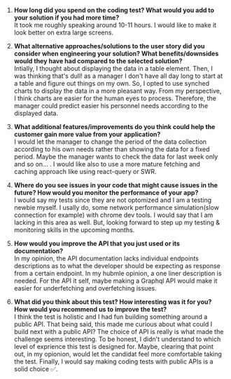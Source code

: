 1. **How long did you spend on the coding test? What would you add to your solution if you had more time?** <br>
   It took me roughly speaking around 10-11 hours. I would like to make it look better on extra large screens.

2. **What alternative approaches/solutions to the user story did you consider when engineering your solution? What benefits/downsides would they have had compared to the selected solution?** <br>
   Intially, I thought about displaying the data in a table element. Then, I was thinking that's dull! as a manager I don't have all day long to start at a table and figure out things on my own. So, I opted to use synched charts to display the data in a more pleasant way. From my perspective, I think charts are easier for the human eyes to process. Therefore, the manager could predict easier his personnel needs according to the displayed data.

3. **What additional features/improvements do you think could help the customer gain more value from your application?** <br>
   I would let the manager to change the period of the data collection according to his own needs rather than showing the data for a fixed period. Maybe the manager wants to check the data for last week only and so on... . I would like also to use a more mature fetching and caching approach like using react-query or SWR.

4. **Where do you see issues in your code that might cause issues in the future? How would you monitor the performance of your app?** <br>
   I would say my tests since they are not optomized and I am a testing newbie myself. I usally do, some network performance simulation(slow connection for example) with chrome dev tools. I would say that I am lacking in this area as well. But, looking forward to step up my testing & monitoring skills in the upcoming months.
5. **How would you improve the API that you just used or its documentation?** <br>
   In my opinion, the API documentation lacks individual endpoints descriptions as to what the developer should be expecting as response from a certain endpoint. In my hubmle opinion, a one liner description is needed.
   For the API it self, maybe making a Graphql API would make it easier for underfetching and overfetching issues.

6. **What did you think about this test? How interesting was it for you? How would you recommend us to improve the test?** <br>
   I think the test is holistic and I had fun building something around a public API. That being said, this made me curious about what could I build next with a public API? The choice of API is really is what made the challenge seems interesting. To be honest, I didn't understand to which level of exprience this test is designed for. Maybe, clearing that point out, in my opionion, would let the candidat feel more comfortable taking the test. Finally, I would say making coding tests with public APIs is a solid choice ✅.

